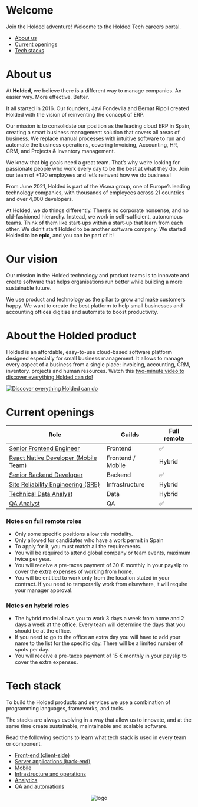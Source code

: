 # Welcome

Join the Holded adventure! Welcome to the Holded Tech careers portal.

- [About us](#about-holded)
- [Current openings](#current-openings)
- [Tech stacks](stacks.md)

# About us

At **Holded**, we believe there is a different way to manage companies. An easier way. More effective. Better.

It all started in 2016. Our founders, Javi Fondevila and Bernat Ripoll created Holded with the vision of reinventing the concept of ERP.

Our mission is to consolidate our position as the leading cloud ERP in Spain, creating a smart business management solution that covers all areas of business. We replace manual processes with intuitive software to run and automate the business operations, covering Invoicing, Accounting, HR, CRM, and Projects & Inventory management.

We know that big goals need a great team. That’s why we’re looking for passionate people who work every day to be the best at what they do. Join our team of +120 employees and let’s reinvent how we do business!

From June 2021, Holded is part of the Visma group, one of Europe’s leading technology companies, with thousands of employees across 21 countries and over 4,000 developers.

At Holded, we do things differently. There’s no corporate nonsense, and no old-fashioned hierarchy. Instead, we work in self-sufficient, autonomous teams. Think of them like start-ups within a start-up that learn from each other.
We didn’t start Holded to be another software company. We started Holded to **be epic**, and you can be part of it!

# Our vision

Our mission in the Holded technology and product teams is to innovate and create software that helps organisations run
better while building a more sustainable future.

We use product and technology as the pillar to grow and make customers happy. We want to create the best platform to
help small businesses and accounting offices digitise and automate to boost productivity.

# About the Holded product

Holded is an affordable, easy-to-use cloud-based software platform designed especially for small business management. It
allows to manage every aspect of a business from a single place: invoicing, accounting, CRM, inventory, projects and
human resources. Watch
this [two-minute video to discover everything Holded can do!](https://www.youtube.com/watch?v=vKEqRWaG9ts)

[![Discover everything Holded can do](https://www.holded.com/wp-content/uploads/2020/11/MOCK_UP_ENG-1.png)](https://www.youtube.com/watch?v=vKEqRWaG9ts)

# Current openings

| Role                                                                                   | Guilds            | Full remote |
|----------------------------------------------------------------------------------------|-------------------|-------------|
| [Senior Frontend Engineer](openings/senior-frontend-engineer.md)        | Frontend          | ✅           |
| [React Native Developer (Mobile Team)](openings/mobile-developer.md)                   | Frontend / Mobile | Hybrid      |
| [Senior Backend Developer](openings/senior-backend-developer-product.md) | Backend           | ✅           |
| [Site Reliability Engineering (SRE)](openings/sre.md)                                  | Infrastructure    | Hybrid      |
| [Technical Data Analyst](openings/technical-data-analyst.md)                           | Data              | Hybrid      |
| [QA Analyst](openings/qa-analyst.md)                            | QA                | ✅       |

### Notes on full remote roles

- Only some specific positions allow this modality.
- Only allowed for candidates who have a work permit in Spain
- To apply for it, you must match all the requirements.
- You will be required to attend global company or team events, maximum twice per year.
- You will receive a pre-taxes payment of 30 € monthly in your payslip to cover the extra expenses of working from home.
- You will be entitled to work only from the location stated in your contract. If you need to temporarily work from
  elsewhere, it will require your manager approval.

### Notes on hybrid roles

- The hybrid model allows you to work 3 days a week from home and 2 days a week at the office. Every team will determine
  the days that you should be at the office.
- If you need to go to the office an extra day you will have to add your name to the list for the specific day. There
  will be a limited number of spots per day.
- You will receive a pre-taxes payment of 15 € monthly in your payslip to cover the extra expenses.

# Tech stack

To build the Holded products and services we use a combination of programming languages, frameworks, and tools.

The stacks are always evolving in a way that allow us to innovate, and at the same time create sustainable, maintainable
and scalable software.

Read the following sections to learn what tech stack is used in every team or component.

- [Front-end (client-side)](stacks.md#front-end)
- [Server applications (back-end)](stacks.md#server-applications)
- [Mobile](stacks.md#mobile)
- [Infrastructure and operations](stacks.md#infrastructure-and-operations)
- [Analytics](stacks.md#analytics)
- [QA and automations](stacks.md#qa)

<p align="center">
  <img src="https://europe-west1-holded-analytics-dev-208b.cloudfunctions.net/image_tracker/readme.png?id=readme.md" title="logo">
</p>
